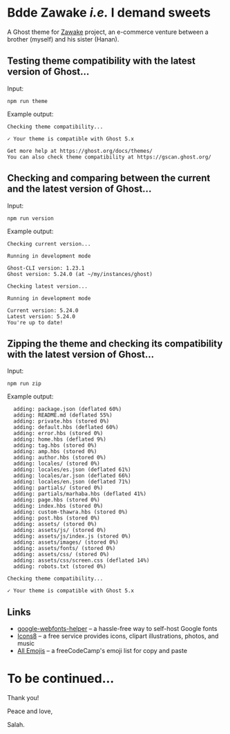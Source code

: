 # Bdde Zawake *i.e.* I demand sweets

A Ghost theme for [Zawake][1] project, an e-commerce venture between a brother (myself) and his sister (Hanan).

## Testing theme compatibility with the latest version of Ghost...

Input:
```shell
npm run theme
```

Example output:
```shell
Checking theme compatibility...

✓ Your theme is compatible with Ghost 5.x

Get more help at https://ghost.org/docs/themes/
You can also check theme compatibility at https://gscan.ghost.org/
```

## Checking and comparing between the current and the latest version of Ghost...

Input:
```shell
npm run version
```

Example output:
```shell
Checking current version...

Running in development mode

Ghost-CLI version: 1.23.1
Ghost version: 5.24.0 (at ~/my/instances/ghost)

Checking latest version...

Running in development mode

Current version: 5.24.0
Latest version: 5.24.0
You're up to date!
```

## Zipping the theme and checking its compatibility with the latest version of Ghost...

Input:
```shell
npm run zip
```

Example output:
```shell
  adding: package.json (deflated 60%)
  adding: README.md (deflated 55%)
  adding: private.hbs (stored 0%)
  adding: default.hbs (deflated 60%)
  adding: error.hbs (stored 0%)
  adding: home.hbs (deflated 9%)
  adding: tag.hbs (stored 0%)
  adding: amp.hbs (stored 0%)
  adding: author.hbs (stored 0%)
  adding: locales/ (stored 0%)
  adding: locales/es.json (deflated 61%)
  adding: locales/ar.json (deflated 66%)
  adding: locales/en.json (deflated 71%)
  adding: partials/ (stored 0%)
  adding: partials/marhaba.hbs (deflated 41%)
  adding: page.hbs (stored 0%)
  adding: index.hbs (stored 0%)
  adding: custom-thawra.hbs (stored 0%)
  adding: post.hbs (stored 0%)
  adding: assets/ (stored 0%)
  adding: assets/js/ (stored 0%)
  adding: assets/js/index.js (stored 0%)
  adding: assets/images/ (stored 0%)
  adding: assets/fonts/ (stored 0%)
  adding: assets/css/ (stored 0%)
  adding: assets/css/screen.css (deflated 14%)
  adding: robots.txt (stored 0%)

Checking theme compatibility...

✓ Your theme is compatible with Ghost 5.x
```

## Links

- [google-webfonts-helper][fonts] – a hassle-free way to self-host Google fonts
- [Icons8][icons8] – a free service provides icons, clipart illustrations, photos, and music
- [All Emojis][emojis] – a freeCodeCamp's emoji list for copy and paste

# To be continued...

Thank you!

Peace and love,

Salah.

[1]: https://zawake.com/ "زواكي - حلويات من المطبخ إلى الفم مباشرة"
[fonts]: https://gwfh.mranftl.com/fonts "google webfonts helper"
[icons8]: https://icons8.com/ "Free Icons, Clipart Illustrations, Photos, and Music"
[emojis]: https://www.freecodecamp.org/news/all-emojis-emoji-list-for-copy-and-paste/ "All Emojis – Emoji List for Copy and Paste"